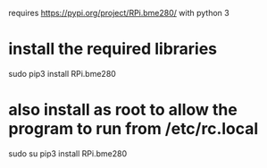 requires https://pypi.org/project/RPi.bme280/ with python 3

# install the required libraries
sudo pip3 install RPi.bme280
# also install as root to allow the program to run from /etc/rc.local
sudo su
pip3 install RPi.bme280
